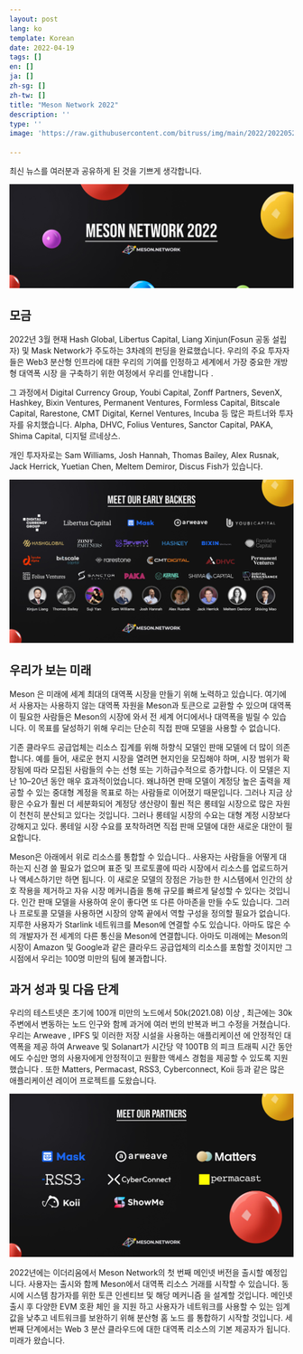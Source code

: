 ```yaml
---
layout: post
lang: ko
template: Korean
date: 2022-04-19
tags: []
en: []
ja: []
zh-sg: []
zh-tw: []
title: "Meson Network 2022"
description: ''
type: ''
image: 'https://raw.githubusercontent.com/bitruss/img/main/2022/202205271055248.jpeg'

---
```


최신 뉴스를 여러분과 공유하게 된 것을 기쁘게 생각합니다.

![](https://raw.githubusercontent.com/bitruss/img/main/2022/202205271055248.jpeg)

## 모금

2022년 3월 현재 Hash Global, Libertus Capital, Liang Xinjun(Fosun 공동 설립자) 및 Mask Network가 주도하는 3차례의 펀딩을 완료했습니다. 우리의 주요 투자자들은 Web3 분산형 인프라에 대한 우리의 기여를 인정하고 세계에서 가장 중요한 개방형 대역폭 시장 을 구축하기 위한 여정에서 우리를 안내합니다 .

그 과정에서 Digital Currency Group, Youbi Capital, Zonff Partners, SevenX, Hashkey, Bixin Ventures, Permanent Ventures, Formless Capital, Bitscale Capital, Rarestone, CMT Digital, Kernel Ventures, Incuba 등 많은 파트너와 투자자를 유치했습니다. Alpha, DHVC, Folius Ventures, Sanctor Capital, PAKA, Shima Capital, 디지털 르네상스.

개인 투자자로는 Sam Williams, Josh Hannah, Thomas Bailey, Alex Rusnak, Jack Herrick, Yuetian Chen, Meltem Demiror, Discus Fish가 있습니다.

![Meet Our Early Backers](https://raw.githubusercontent.com/bitruss/img/main/2022/202205271100153.jpeg)

## 우리가 보는 미래

Meson 은 미래에 세계 최대의 대역폭 시장을 만들기 위해 노력하고 있습니다. 여기에서 사용자는 사용하지 않는 대역폭 자원을 Meson과 토큰으로 교환할 수 있으며 대역폭이 필요한 사람들은 Meson의 시장에 와서 전 세계 어디에서나 대역폭을 빌릴 수 있습니다. 이 목표를 달성하기 위해 우리는 단순히 직접 판매 모델을 사용할 수 없습니다.

기존 클라우드 공급업체는 리소스 집계를 위해 하향식 모델인 판매 모델에 더 많이 의존합니다. 예를 들어, 새로운 현지 시장을 열려면 현지인을 모집해야 하며, 시장 범위가 확장됨에 따라 모집된 사람들의 수는 선형 또는 기하급수적으로 증가합니다. 이 모델은 지난 10–20년 동안 매우 효과적이었습니다. 왜냐하면 판매 모델이 계정당 높은 출력을 제공할 수 있는 중대형 계정을 목표로 하는 사람들로 이어졌기 때문입니다. 그러나 지금 상황은 수요가 훨씬 더 세분화되어 계정당 생산량이 훨씬 적은 롱테일 시장으로 많은 자원이 천천히 분산되고 있다는 것입니다. 그러나 롱테일 시장의 수요는 대형 계정 시장보다 강해지고 있다. 롱테일 시장 수요를 포착하려면 직접 판매 모델에 대한 새로운 대안이 필요합니다.

Meson은 아래에서 위로 리소스를 통합할 수 있습니다.. 사용자는 사람들을 어떻게 대하는지 신경 쓸 필요가 없으며 표준 및 프로토콜에 따라 시장에서 리소스를 업로드하거나 액세스하기만 하면 됩니다. 이 새로운 모델의 장점은 가능한 한 시스템에서 인간의 상호 작용을 제거하고 자유 시장 메커니즘을 통해 규모를 빠르게 달성할 수 있다는 것입니다. 인간 판매 모델을 사용하여 운이 좋다면 또 다른 아마존을 만들 수도 있습니다. 그러나 프로토콜 모델을 사용하면 시장의 양쪽 끝에서 역할 구성을 정의할 필요가 없습니다. 지루한 사용자가 Starlink 네트워크를 Meson에 연결할 수도 있습니다. 아마도 많은 수의 개발자가 전 세계의 다른 통신을 Meson에 연결합니다. 아마도 미래에는 Meson의 시장이 Amazon 및 Google과 같은 클라우드 공급업체의 리소스를 포함할 것이지만 그 시점에서 우리는 100명 미만의 팀에 불과합니다.

## 과거 성과 및 다음 단계

우리의 테스트넷은 초기에 100개 미만의 노드에서 50k(2021.08) 이상 , 최근에는 30k 주변에서 변동하는 노드 인구와 함께 과거에 여러 번의 반복과 버그 수정을 거쳤습니다. 우리는 Arweave , IPFS 및 이러한 저장 시설을 사용하는 애플리케이션 에 안정적인 대역폭을 제공 하여 Arweave 및 Solanart가 시간당 약 100TB 의 피크 트래픽 시간 동안에도 수십만 명의 사용자에게 안정적이고 원활한 액세스 경험을 제공할 수 있도록 지원했습니다 . 또한 Matters, Permacast, RSS3, Cyberconnect, Koii 등과 같은 많은 애플리케이션 레이어 프로젝트를 도왔습니다.

![파트너를 만나보세요](https://raw.githubusercontent.com/bitruss/img/main/2022/202205271105068.jpeg)

2022년에는 이더리움에서 Meson Network의 첫 번째 메인넷 버전을 출시할 예정입니다. 사용자는 출시와 함께 Meson에서 대역폭 리소스 거래를 시작할 수 있습니다. 동시에 시스템 참가자를 위한 토큰 인센티브 및 해당 메커니즘 을 설계할 것입니다. 메인넷 출시 후 다양한 EVM 호환 체인 을 지원 하고 사용자가 네트워크를 사용할 수 있는 임계값을 낮추고 네트워크를 보완하기 위해 분산형 홈 노드 를 통합하기 시작할 것입니다. 세 번째 단계에서는 Web 3 분산 클라우드에 대한 대역폭 리소스의 기본 제공자가 됩니다. 미래가 왔습니다.